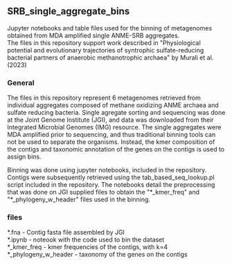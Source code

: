 ## SRB_single_aggregate_bins
Jupyter notebooks and table files used for the binning of metagenomes obtained from MDA amplified single ANME-SRB aggregates.  
The files in this repository support work described in "Physiological potential and evolutionary trajectories of syntrophic sulfate-reducing bacterial partners of anaerobic methanotrophic archaea" by Murali et al. (2023)

### General
The files in this repository represent 6 metagenomes retrieved from individual aggregates composed of methane oxidizing ANME archaea and sulfate reducing bacteria. 
Single agregate sorting and sequencing was done at the Joint Genome Institute (JGI), and data was downloaded from their Integrated Microbial Genomes (IMG) resource.
The single aggregates were MDA amplified prior to sequencing, and thus traditional binning tools can not be used to separate the organisms. 
Instead, the kmer composition of the contigs and taxonomic annotation of the genes on the contigs is used to assign bins. 

Binning was done using jupyter notebooks, included in the repository. Contigs were subsequently retrieved using the tab_based_seq_lookup.pl script included in the repository.
The notebooks detail the preprocessing that was done on JGI supplied files to obtain the "\*_kmer_freq" and "\*_phylogeny_w_header" files used in the binning.

### files
*.fna - Contig fasta file assembled by JGI  
*.ipynb - noteook with the code used to bin the dataset  
*_kmer_freq - kmer frequencies of the contigs, with k=4  
*_phylogeny_w_header - taxonomy of the genes on the contigs  
